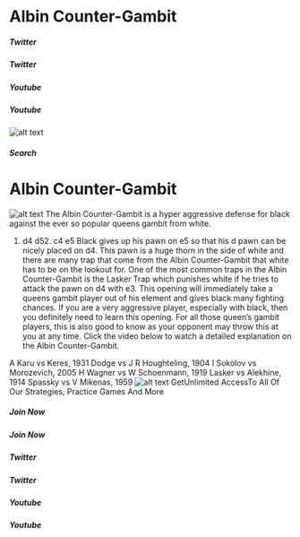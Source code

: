 # Albin Counter-Gambit

##### Twitter

##### Twitter

##### Youtube

##### Youtube

![alt text](https://www.thechesswebsite.com/wp-content/uploads/2015/08/logo.png)
##### Search

# Albin Counter-Gambit

![alt text](https://www.thechesswebsite.com/wp-content/uploads/2012/07/albin-300x300.jpg)
The Albin Counter-Gambit is a hyper aggressive defense for black against the ever so popular queens gambit from white.
1. d4 d52. c4 e5
Black gives up his pawn on e5 so that his d pawn can be nicely placed on d4. This pawn is a huge thorn in the side of white and there are many trap that come from the Albin Counter-Gambit that white has to be on the lookout for. One of the most common traps in the Albin Counter-Gambit is the Lasker Trap which punishes white if he tries to attack the pawn on d4 with e3.
This opening will immediately take a queens gambit player out of his element and gives black many fighting chances. If you are a very aggressive player, especially with black, then you definitely need to learn this opening. For all those queen’s gambit players, this is also good to know as your opponent may throw this at you at any time.
Click the video below to watch a detailed explanation on the Albin Counter-Gambit.

A Karu vs Keres, 1931
Dodge vs J R Houghteling, 1904
I Sokolov vs Morozevich, 2005
H Wagner vs W Schoenmann, 1919
Lasker vs Alekhine, 1914
Spassky vs V Mikenas, 1959
![alt text](https://www.thechesswebsite.com/wp-content/uploads/2020/04/icon-timer-white.png)
GetUnlimited AccessTo All Of Our Strategies, Practice Games And More
##### Join Now

##### Join Now

##### Twitter

##### Twitter

##### Youtube

##### Youtube

